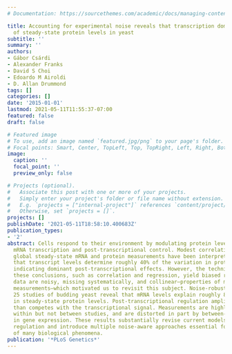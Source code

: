 ```yaml
---
# Documentation: https://sourcethemes.com/academic/docs/managing-content/

title: Accounting for experimental noise reveals that transcription dominates control
  of steady-state protein levels in yeast
subtitle: ''
summary: ''
authors:
- Gábor Csárdi
- Alexander Franks
- David S Choi
- Edoardo M Airoldi
- D. Allan Drummond
tags: []
categories: []
date: '2015-01-01'
lastmod: 2021-05-11T11:55:37-07:00
featured: false
draft: false

# Featured image
# To use, add an image named `featured.jpg/png` to your page's folder.
# Focal points: Smart, Center, TopLeft, Top, TopRight, Left, Right, BottomLeft, Bottom, BottomRight.
image:
  caption: ''
  focal_point: ''
  preview_only: false

# Projects (optional).
#   Associate this post with one or more of your projects.
#   Simply enter your project's folder or file name without extension.
#   E.g. `projects = ["internal-project"]` references `content/project/deep-learning/index.md`.
#   Otherwise, set `projects = []`.
projects: []
publishDate: '2021-05-11T18:58:10.400683Z'
publication_types:
- '2'
abstract: Cells respond to their environment by modulating protein levels through
  mRNA transcription and post-transcriptional control. Modest correlations between
  global steady-state mRNA and protein measurements have been interpreted as evidence
  that transcript levels determine roughly 40% of the variation in protein levels,
  indicating dominant post-transcriptional effects. However, the techniques underlying
  these conclusions, such as correlation and regression, yield biased results when
  data are noisy, missing systematically, and collinear—properties of mRNA and protein
  measurements—which motivated us to revisit this subject. Noise-robust analyses of
  25 studies of budding yeast reveal that mRNA levels explain roughly 80% of the variation
  in steady-state protein levels. Post-transcriptional regulation amplifies rather
  than competes with the transcriptional signal. Measurements are highly reproducible
  within but not between studies, and are distorted in part by between-study differences
  in gene expression. These results substantially revise current models of protein-level
  regulation and introduce multiple noise-aware approaches essential for proper analysis
  of many biological phenomena.
publication: '*PLoS Genetics*'
---
```


